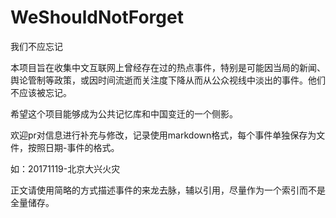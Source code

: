 # WeShouldNotForget

我们不应忘记

本项目旨在收集中文互联网上曾经存在过的热点事件，特别是可能因当局的新闻、舆论管制等政策，或因时间流逝而关注度下降从而从公众视线中淡出的事件。他们不应该被忘记。

希望这个项目能够成为公共记忆库和中国变迁的一个侧影。

欢迎pr对信息进行补充与修改，记录使用markdown格式，每个事件单独保存为文件，按照日期-事件的格式。

如：20171119-北京大兴火灾 

正文请使用简略的方式描述事件的来龙去脉，辅以引用，尽量作为一个索引而不是全量储存。
